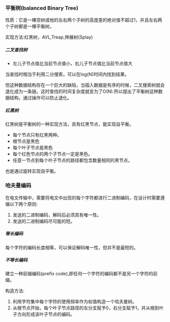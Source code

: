 ### 平衡树(balanced Binary Tree)

性质：它是一棵空树或他的左右两个子树的高度差的绝对值不超过1，并且左右两个子树都是一棵平衡树。

实现方法:红黑树，AVL,Treap,伸展树(Splay)

##### 二叉查找树

- 左儿子节点值比当前节点值小，右儿子节点值比当前节点值大

当查找时相当于利用二分搜索，可以在log(N)时间内找到结果。

但这种数据结构存在一个巨大的缺陷，当插入数据是有序的时候，二叉搜索树就会退化成为一条链。这时查找的时间复杂度就变为了O(N).所以提出了平衡树这种数据结构，通过操作可以防止退化。

##### 红黑树

红黑树是平衡树的一种实现方法，具有红黑节点，能实现自平衡。

- 每个节点只有红黑两种。
- 根节点是黑色
- 每个叶子节点是黑色
- 每个红色节点的两个子节点一定是黑色。
- 任意一节点到每个叶子节点的路径都包含数量相同的黑节点。

也是通过旋转实现自平衡。

### 哈夫曼编码

在电文传输中，需要将电文中出现的每个字符都进行二进制编码，在设计时需要遵循以下两个原则:

1. 发送的二进制编码，解码后必须具有唯一性。
2. 发送的二进制编码尽可能的短。

##### 等长编码

每个字符的编码长度相等，可以保证解码唯一性，但并不是最短的。

##### 不等长编码

建立一种前缀编码(prefix code),即任何一个字符的编码都不是另一个字符的前缀。

构造方法:

1. 利用字符集中每个字符的使用频率作为权值构造一个哈夫曼树。
2. 从根节点开始，每个叶子节点路径的左分支赋予0，右分支赋予1，并从根到叶子方向形成该叶子节点的编码。